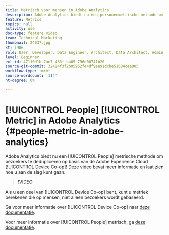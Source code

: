 ```yaml
---
title: Metrisch voor mensen in Adobe Analytics
description: Adobe Analytics biedt nu een personenmetrische methode om bezoekers te dedupliceren op basis van de Adobe Experience Cloud Device Co-op! Deze video bevat meer informatie en laat zien hoe u aan de slag kunt gaan.
feature: Metrics
topics: null
activity: use
doc-type: feature video
team: Technical Marketing
thumbnail: 24037.jpg
kt: 1986
role: User, Developer, Data Engineer, Architect, Data Architect, Admin, Leader
level: Beginner
exl-id: 47110d1b-7ae7-483f-ba05-796d00741b20
source-git-commit: 32424f3f2b05952fe4df9ea91dcbe51684cee905
workflow-type: tm+mt
source-wordcount: '114'
ht-degree: 0%

---
```


# [!UICONTROL People] [!UICONTROL Metric] in Adobe Analytics {#people-metric-in-adobe-analytics}

Adobe Analytics biedt nu een [!UICONTROL People] metrische methode om bezoekers te dedupliceren op basis van de Adobe Experience Cloud [!UICONTROL Device Co-op]! Deze video bevat meer informatie en laat zien hoe u aan de slag kunt gaan.

>[!VIDEO](https://video.tv.adobe.com/v/24037/?quality=12)

Als u een deel van [!UICONTROL Device Co-op] bent, kunt u metriek berekenen die op mensen, niet alleen bezoekers wordt gebaseerd.

Ga voor meer informatie over [!UICONTROL Device Co-op] naar [deze documentatie](https://marketing.adobe.com/resources/help/en_US/mcdc/).

Voor meer informatie over [!UICONTROL People] metrisch, ga [deze documentatie](https://marketing.adobe.com/resources/help/en_US/mcdc/mcdc-people.html).
